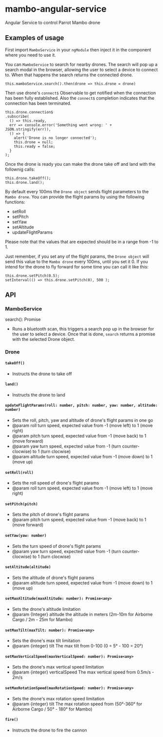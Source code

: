 # mambo-angular-service

Angular Service to control Parrot Mambo drone

## Examples of usage

First import `MamboService` in your `ngModule` then inject it in the component where you need to use it.

You can `MamboService` to search for nearby drones. The search will pop up a search modal in the browser, allowing the user to select a device to connect to. 
When that happens the search returns the connected drone.

```
this.mamboService.search().then(drone => this.drone = drone)
```

Then use drone's `connect$` Observable to get notified when the connection has been fully established. Also the `connect$` completion indicates that the connection has been terminated.

```
this.drone.connection$
.subscribe(
  () => this.ready,
  err => console.error('Something went wrong: ' + JSON.stringify(err)),
  () => {
    alert('Drone is no longer connected');
    this.drone = null;
    this.ready = false;
  }
);
```

Once the drone is ready you can make the drone take off and land with the follownig calls:

```
this.drone.takeOff();
this.drone.land();
```

By default every 100ms the `Drone object` sends flight parameters to the `Mambo drone`. You can provide the flight params by using the following functions:

 * setRoll
 * setPitch
 * setYaw
 * setAltitude
 * updateFlightParams

Please note that the values that are expected should be in a range from -1 to 1.

Just remember, if you set any of the flight params, the `Drone object` will send this value to the `Mambo drone` every 100ms, until you set it 0. 
If you intend for the drone to fly forward for some time you can call it like this:

```
this.drone.setPitch(0.5);
setInterval(() => this.drone.setPitch(0), 500 );
```

## API

### MamboService

search(): Promise<Drone>
 * Runs a bluetooth scan, this triggers a search pop up in the browser for the user to select a device. Once that is done, `search` returns a promise with the selected Drone object.

### Drone

#### `takeOff()`
 * Instructs the drone to take off

#### `land()`
 * Instructs the drone to land

#### `updateFlightParams(roll: number, pitch: number, yaw: number, altitude: number)`
 * Sets the roll, pitch, yaw and altitude of drone's flight params in one go
 * @param roll turn speed, expected value from -1 (move left) to 1 (move right)
 * @param pitch turn speed, expected value from -1 (move back) to 1 (move forward)
 * @param yaw turn speed, expected value from -1 (turn counter-clocwise) to 1 (turn clocwise)
 * @param altitude turn speed, expected value from -1 (move down) to 1 (move up)

#### `setRoll(roll)`
 * Sets the roll speed of drone's flight params
 * @param roll turn speed, expected value from -1 (move left) to 1 (move right)

#### `setPitch(pitch)`
 * Sets the pitch of drone's flight params
 * @param pitch turn speed, expected value from -1 (move back) to 1 (move forward)

#### `setYaw(yaw: number)`
 * Sets the turn speed of drone's flight params
 * @param yaw turn speed, expected value from -1 (turn counter-clocwise) to 1 (turn clocwise)

#### `setAltitude(altitude)`
 * Sets the altitude of drone's flight params
 * @param altitude turn speed, expected value from -1 (move down) to 1 (move up)

#### `setMaxAltitude(maxAltitude: number): Promise<any>`
 * Sets the drone's altitude limitation
 * @param  {Integer} altitude the altitude in meters (2m-10m for Airborne Cargo / 2m - 25m for Mambo)

#### `setMaxTilt(maxTilt: number): Promise<any>`
 * Sets the drone's max tilt limitation
 * @param  {integer} tilt The max tilt from 0-100 (0 = 5° - 100 = 20°)

#### `setMaxVerticalSpeed(maxVerticalSpeed: number): Promise<any>`
 * Sets the drone's max vertical speed limitation
 * @param  {integer} verticalSpeed The max vertical speed from 0.5m/s - 2m/s

#### `setMaxRotationSpeed(maxRotationSpeed: number): Promise<any>`
 * Sets the drone's max rotation speed limitation
 * @param  {integer} tilt The max rotation speed from (50°-360° for Airborne Cargo / 50° - 180° for Mambo)

#### `fire()`
 * Instructs the drone to fire the cannon

